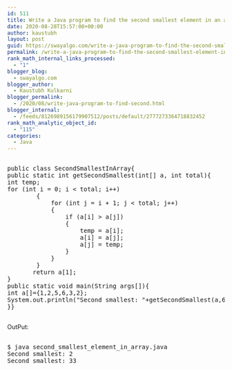```yaml
---
id: 511
title: Write a Java program to find the second smallest element in an array.
date: 2020-08-28T15:57:00+00:00
author: kaustubh
layout: post
guid: https://swayalgo.com/write-a-java-program-to-find-the-second-smallest-element-in-an-array/
permalink: /write-a-java-program-to-find-the-second-smallest-element-in-an-array/
rank_math_internal_links_processed:
  - "1"
blogger_blog:
  - swayalgo.com
blogger_author:
  - Kaustubh Kulkarni
blogger_permalink:
  - /2020/08/write-java-program-to-find-second.html
blogger_internal:
  - /feeds/8126989156179907512/posts/default/2777273364718832452
rank_math_analytic_object_id:
  - "115"
categories:
  - Java
---
```

<pre><br />public class SecondSmallestInArray{  <br />public static int getSecondSmallest(int[] a, int total){  <br />int temp;  <br />for (int i = 0; i &lt; total; i++)   <br />        {  <br />            for (int j = i + 1; j &lt; total; j++)   <br />            {  <br />                if (a[i] > a[j])   <br />                {  <br />                    temp = a[i];  <br />                    a[i] = a[j];  <br />                    a[j] = temp;  <br />                }  <br />            }  <br />        }  <br />       return a[1];<br />}  <br />public static void main(String args[]){  <br />int a[]={1,2,5,6,3,2};  <br />System.out.println("Second smallest: "+getSecondSmallest(a,6));  <br />}}<br /><br /></pre>

OutPut: 

<pre><br />$ java second_smallest_element_in_array.java<br />Second smallest: 2<br />Second smallest: 33<br /><br /></pre>